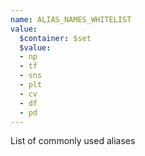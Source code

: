 ```yaml
---
name: ALIAS_NAMES_WHITELIST
value:
  $container: $set
  $value:
  - np
  - tf
  - sns
  - plt
  - cv
  - df
  - pd
---
```


List of commonly used aliases